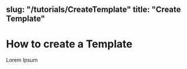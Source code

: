 slug: "/tutorials/CreateTemplate"
title: "Create Template"
---

# How to create a Template

Lorem Ipsum